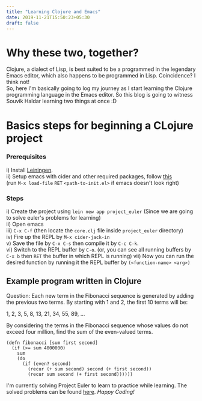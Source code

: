 ```yaml
---
title: "Learning Clojure and Emacs"
date: 2019-11-21T15:50:23+05:30
draft: false
---
```


# Why these two, together? 
Clojure, a dialect of Lisp, is best suited to be a programmed in the legendary Emacs editor, which also happens to be programmed in Lisp. Coincidence? I think not!  
So, here I'm basically going to log my journey as I start learning the Clojure programming language in the Emacs editor. So this blog is going to witness Souvik Haldar learning two things at once :D  

# Basics steps for beginning a CLojure project 

### Prerequisites
i) Install [Leiningen](https://leiningen.org/).  
ii) Setup emacs with cider and other required packages, follow [this](https://github.com/souvikhaldar/beginning-clojure)   
(run `M-x load-file` `RET` `<path-to-init.el>` if emacs doesn't look right)   

  
### Steps
i) Create the project using `lein new app project_euler` (Since we are going to solve euler's problems for learning)  
ii) Open emacs   
iii) `C-x C-f` (then locate the `core.clj` file inside `project_euler` directory)  
iv) Fire up the REPL by `M-x cider-jack-in`    
v) Save the file by `C-x C-s` then compile it by `C-c C-k`.  
vi) Switch to the REPL buffer by `C-o`. (or, you can see all running buffers by `C-x b` then `RET` the buffer in which REPL is running)
vii) Now you can run the desired function by running it the REPL buffer by `(<function-name> <arg>)`  

## Example program written in Clojure  

Question: Each new term in the Fibonacci sequence is generated by adding the previous two terms. By starting with 1 and 2, the first 10 terms will be:

1, 2, 3, 5, 8, 13, 21, 34, 55, 89, ...

By considering the terms in the Fibonacci sequence whose values do not exceed four million, find the sum of the even-valued terms.

```
(defn fibonacci [sum first second]
  (if (>= sum 4000000)
    sum
    (do
      (if (even? second)
        (recur (+ sum second) second (+ first second))
        (recur sum second (+ first second))))))
```


I'm currently solving Project Euler to learn to practice while learning. The solved problems can be found [here](https://github.com/souvikhaldar/Project-Euler). *Happy Coding!*  